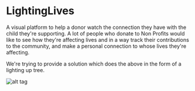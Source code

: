 # LightingLives
A visual platform to help a donor watch the connection they have with the child they're supporting. 
A lot of people who donate to Non Profits would like to see how they're affecting lives and in a way track their contributions to the community, and make a personal connection to whose lives they're affecting.

We're trying to provide a solution which does the above in the form of a lighting up tree.

![alt tag](https://github.com/Opportunity-Hack-2015-SanJose/LightingLives/master/screenshots/AdminOptions.png)
